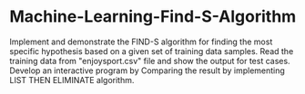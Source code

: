# Machine-Learning-Find-S-Algorithm
Implement and demonstrate the FIND-S algorithm for finding the most specific hypothesis based on a given set of training data samples. Read the training data from "enjoysport.csv" file and show the output for test cases. Develop an interactive program by Comparing the result by implementing LIST THEN ELIMINATE algorithm.
